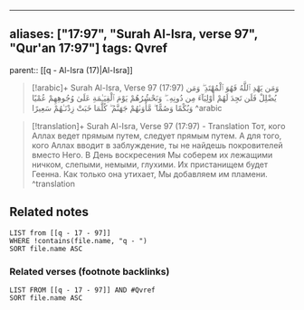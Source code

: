 
---
aliases: ["17:97", "Surah Al-Isra, verse 97", "Qur'an 17:97"]
tags: Qvref
---

parent:: [[q - Al-Isra (17)|Al-Isra]]

> [!arabic]+ Surah Al-Isra, Verse 97 (17:97)
> <span class="quran-arabic">وَمَن يَهْدِ ٱللَّهُ فَهُوَ ٱلْمُهْتَدِ ۖ وَمَن يُضْلِلْ فَلَن تَجِدَ لَهُمْ أَوْلِيَآءَ مِن دُونِهِۦ ۖ وَنَحْشُرُهُمْ يَوْمَ ٱلْقِيَـٰمَةِ عَلَىٰ وُجُوهِهِمْ عُمْيًا وَبُكْمًا وَصُمًّا ۖ مَّأْوَىٰهُمْ جَهَنَّمُ ۖ كُلَّمَا خَبَتْ زِدْنَـٰهُمْ سَعِيرًا</span>
^arabic

> [!translation]+ Surah Al-Isra, Verse 97 (17:97) - Translation
> Тот, кого Аллах ведет прямым путем, следует прямым путем. А для того, кого Аллах вводит в заблуждение, ты не найдешь покровителей вместо Него. В День воскресения Мы соберем их лежащими ничком, слепыми, немыми, глухими. Их пристанищем будет Геенна. Как только она утихает, Мы добавляем им пламени.
^translation



## Related notes
```dataview
LIST from [[q - 17 - 97]]
WHERE !contains(file.name, "q - ")
SORT file.name ASC
```

### Related verses (footnote backlinks)
```dataview
LIST FROM [[q - 17 - 97]] AND #Qvref
SORT file.name ASC
```

